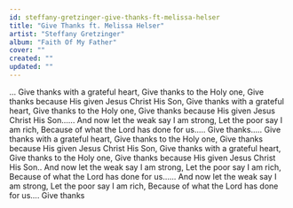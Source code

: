 ```yaml
---
id: steffany-gretzinger-give-thanks-ft-melissa-helser
title: "Give Thanks ft. Melissa Helser"
artist: "Steffany Gretzinger"
album: "Faith Of My Father"
cover: ""
created: ""
updated: ""
---
```


...
Give thanks with a grateful heart,
Give thanks to the Holy one,
Give thanks because His given Jesus Christ His Son,
Give thanks with a grateful heart,
Give thanks to the Holy one,
Give thanks because His given Jesus Christ His Son......
And now let the weak say I am strong,
Let the poor say I am rich,
Because of what the Lord has done for us.....
Give thanks.....
Give thanks with a grateful heart,
Give thanks to the Holy one,
Give thanks because His given Jesus Christ His Son,
Give thanks with a grateful heart,
Give thanks to the Holy one,
Give thanks because His given Jesus Christ His Son..
And now let the weak say I am strong,
Let the poor say I am rich,
Because of what the Lord has done for us......
And now let the weak say I am strong,
Let the poor say I am rich,
Because of what the Lord has done for us....
Give thanks